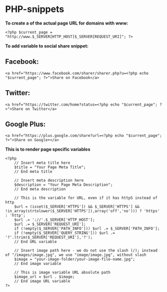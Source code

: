 # PHP-snippets

**To create a  of the actual page URL for domains with www:**

`<?php $current_page = "http://www.$_SERVER[HTTP_HOST]$_SERVER[REQUEST_URI]"; ?>`

**To add variable to social share snippet:**

## Facebook:
`<a href="https://www.facebook.com/sharer/sharer.php?u=<?php echo "$current_page"; ?>">Share on Facebook</a>`
## Twitter:
`<a href="https://twitter.com/home?status=<?php echo "$current_page"; ?>">Share on Twitter</a>`
## Google Plus:
`<a href="https://plus.google.com/share?url=<?php echo "$current_page"; ?>">Share on Google+</a>`

**This is to render page specific variables**

~~~~
<?php
    // Insert meta title here
    $title = "Your Page Meta Title";
    // End meta title

    // Insert meta description here
    $description = "Your Page Meta Description";
    // End meta description

    // This is the variable for URL, even if it has httpS instead of http
    $url = (isset($_SERVER['HTTPS']) && $_SERVER['HTTPS'] && !in_array(strtolower($_SERVER['HTTPS']),array('off','no'))) ? 'https' : 'http';
    $url .= '://'.$_SERVER['HTTP_HOST'];
    $url .= $_SERVER['REQUEST_URI'];
    if (!empty($_SERVER['PATH_INFO'])) $url .= $_SERVER['PATH_INFO'];
    if (!empty($_SERVER['QUERY_STRING'])) $url .= '?'.ltrim($_SERVER['REQUEST_URI'],'?');
    // End URL variable

    // Insert image path here - we do not use the slash (/); instead of "/images/image.jpg", we use "image/image.jpg", without slash
    $image = "your-image-folder/your-image-file-name.jpg";
    // End image variable

    // This is image variable URL absolute path
    $image_url = $url . $image;
    // End image URL variable
?>
~~~~
